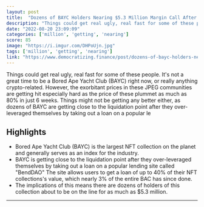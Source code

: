 ```yaml
---
layout: post
title:  "Dozens of BAYC Holders Nearing $5.3 Million Margin Call After Taking Out Loans Against Their NFTs"
description: "Things could get real ugly, real fast for some of these people. It's not a great time to be a Bored Ape Yacht Club (BAYC) right now, or really anything crypto-related. However, the exorbitant prices in these JPEG communities are getting hit especially hard as the price of these plummet as much as 80% in just 6 weeks. Things might not be getting any better either, as dozens of BAYC are getting close to the liquidation point after they over-leveraged themselves by taking out a loan on a popular le"
date: "2022-08-20 23:09:09"
categories: ['million', 'getting', 'nearing']
score: 85
image: "https://i.imgur.com/DHPoUjn.jpg"
tags: ['million', 'getting', 'nearing']
link: "https://www.democratizing.finance/post/dozens-of-bayc-holders-nearing-5-3-million-margin-call-after-taking-out-loans-against-their-nfts"
---
```


Things could get real ugly, real fast for some of these people. It's not a great time to be a Bored Ape Yacht Club (BAYC) right now, or really anything crypto-related. However, the exorbitant prices in these JPEG communities are getting hit especially hard as the price of these plummet as much as 80% in just 6 weeks. Things might not be getting any better either, as dozens of BAYC are getting close to the liquidation point after they over-leveraged themselves by taking out a loan on a popular le

## Highlights

- Bored Ape Yacht Club (BAYC) is the largest NFT collection on the planet and generally serves as an index for the industry.
- BAYC is getting close to the liquidation point after they over-leveraged themselves by taking out a loan on a popular lending site called "BendDAO" The site allows users to get a loan of up to 40% of their NFT collections's value, which nearly 3% of the entire BAC has since done.
- The implications of this means there are dozens of holders of this collection about to be on the line for as much as $5.3 million.

---
